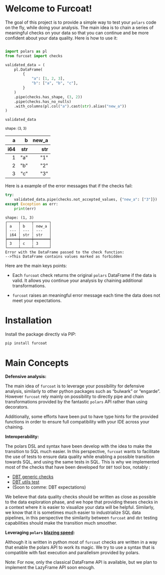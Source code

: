 # Welcome to Furcoat!

The goal of this project is to provide a simple way to test your
`polars` code on the fly, while doing your analysis. The main idea is to
chain a series of meaningful checks on your data so that you can
continue and be more confident about your data quality. Here is how to
use it:

``` python

import polars as pl
from furcoat import checks

validated_data = (
    pl.DataFrame(
        {
            "a": [1, 2, 3],
            "b": ["a", "b", "c"],
        }
    )
    .pipe(checks.has_shape, (3, 2))
    .pipe(checks.has_no_nulls)
    .with_columns(pl.col("a").cast(str).alias("new_a"))
)

validated_data
```

<div><style>
.dataframe > thead > tr,
.dataframe > tbody > tr {
  text-align: right;
  white-space: pre-wrap;
}
</style>
<small>shape: (3, 3)</small>

<table class="dataframe" data-quarto-postprocess="true" data-border="1">
<thead>
<tr class="header">
<th data-quarto-table-cell-role="th">a</th>
<th data-quarto-table-cell-role="th">b</th>
<th data-quarto-table-cell-role="th">new_a</th>
</tr>
<tr class="odd">
<th>i64</th>
<th>str</th>
<th>str</th>
</tr>
</thead>
<tbody>
<tr class="odd">
<td>1</td>
<td>"a"</td>
<td>"1"</td>
</tr>
<tr class="even">
<td>2</td>
<td>"b"</td>
<td>"2"</td>
</tr>
<tr class="odd">
<td>3</td>
<td>"c"</td>
<td>"3"</td>
</tr>
</tbody>
</table>

</div>

Here is a example of the error messages that if the checks fail:

``` python
try:
    validated_data.pipe(checks.not_accepted_values, {"new_a": ["3"]})
except Exception as err:
    print(err)
```


    shape: (1, 3)
    ┌─────┬─────┬───────┐
    │ a   ┆ b   ┆ new_a │
    │ --- ┆ --- ┆ ---   │
    │ i64 ┆ str ┆ str   │
    ╞═════╪═════╪═══════╡
    │ 3   ┆ c   ┆ 3     │
    └─────┴─────┴───────┘
    Error with the DataFrame passed to the check function:
    -->This DataFrame contains values marked as forbidden

Here are the main keys points:

-   Each `furcoat` check returns the original `polars` DataFrame if the
    data is valid. It allows you continue your analysis by chaining
    additional transformations.

-   `furcoat` raises an meaningful error message each time the data does
    not meet your expectations.

# Installation

Install the package directly via PIP:

``` bash
pip install furcoat
```

# Main Concepts

**Defensive analysis:**

The main idea of `furcoat` is to leverage your possibility for defensive
analysis, similarly to other python packages such as “bulwark” or
“engarde”. However `furcoat` rely mainly on possibility to directly pipe
and chain transformations provided by the fantastic `polars` API rather
than using decorators.

Additionally, some efforts have been put to have type hints for the
provided functions in order to ensure full compatibility with your IDE
across your chaining.

**Interoperability:**

The polars DSL and syntax have been develop with the idea to make the
transition to SQL much easier. In this perspective, `furcoat` wants to
facilitate the use of tests to ensure data quality while enabling a
possible transition towards SQL, and using the same tests in SQL. This
is why we implemented most of the checks that have been developed for
`DBT` tool box, notably :

-   [DBT generic
    checks](https://docs.getdbt.com/docs/build/data-tests#generic-data-tests)
-   [DBT utils
    test](https://github.com/dbt-labs/dbt-utils?tab=readme-ov-file)
-   (Soon to comme: DBT expectations)

We believe that data quality checks should be written as close as
possible to the data exploration phase, and we hope that providing
theses checks in a context where it is easier to visualize your data
will be helpful. Similarly, we know that it is sometimes much easier to
industrialize SQL data pipelines, in this perspective the similarity
between `furcoat` and `dbt` testing capabilities should make the
transition much smoother.

**Leveraging `polars` <u>blazing speed</u>:**

Although it is written in python most of `furcoat` checks are written in
a way that enable the polars API to work its magic. We try to use a
syntax that is compatible with fast execution and parallelism provided
by polars.

Note: For now, only the classical DataFrame API is available, but we
plan to implement the LazyFrame API soon enough.
